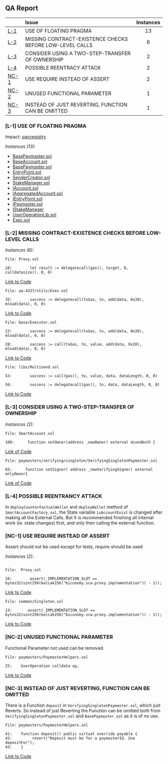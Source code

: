 
## QA Report


| |Issue|Instances|
|-|:-|:-:|
| [L-1](#L-1) | USE OF FLOATING PRAGMA | 13 |
| [L-2](#L-2) | MISSING CONTRACT-EXISTENCE CHECKS BEFORE LOW-LEVEL CALLS | 6 |
| [L-3](#L-3) | CONSIDER USING A TWO-STEP-TRANSFER OF OWNERSHIP | 2 |
| [L-4](#L-4) | POSSIBLE REENTRACY ATTACK | 2 |
| [NC-1](#NC-1) | USE REQUIRE INSTEAD OF ASSERT | 2 |
| [NC-2](#NC-2) | UNUSED FUNCTIONAL PARAMETER | 1 |
| [NC-3](#NC-3) | INSTEAD OF JUST REVERTING, FUNCTION CAN BE OMITTED | 1 |


###  [L-1] USE OF FLOATING PRAGMA

Impact: [swcregistry](https://swcregistry.io/docs/SWC-103)

*Instances (13)*:
* [BasePaymaster.sol](https://github.com/code-423n4/2023-01-biconomy/blob/main/scw-contracts/contracts/smart-contract-wallet/paymasters/BasePaymaster.sol#L2)
* [BaseAccount.sol](https://github.com/code-423n4/2023-01-biconomy/blob/main/scw-contracts/contracts/smart-contract-wallet/aa-4337/core/BaseAccount.sol#L2)
* [BasePaymaster.sol](https://github.com/code-423n4/2023-01-biconomy/blob/main/scw-contracts/contracts/smart-contract-wallet/aa-4337/core/BasePaymaster.sol#L2)
* [EntryPoint.sol](https://github.com/code-423n4/2023-01-biconomy/blob/main/scw-contracts/contracts/smart-contract-wallet/aa-4337/core/EntryPoint.sol#L6)
* [SenderCreator.sol](https://github.com/code-423n4/2023-01-biconomy/blob/main/scw-contracts/contracts/smart-contract-wallet/aa-4337/core/SenderCreator.sol#L2)
* [StakeManager.sol](https://github.com/code-423n4/2023-01-biconomy/blob/main/scw-contracts/contracts/smart-contract-wallet/aa-4337/core/StakeManager.sol#L2)
* [IAccount.sol](https://github.com/code-423n4/2023-01-biconomy/blob/main/scw-contracts/contracts/smart-contract-wallet/aa-4337/interfaces/IAccount.sol#L2)
* [IAggregatedAccount.sol](https://github.com/code-423n4/2023-01-biconomy/blob/main/scw-contracts/contracts/smart-contract-wallet/aa-4337/interfaces/IAggregatedAccount.sol#L2)
* [IEntryPoint.sol](https://github.com/code-423n4/2023-01-biconomy/blob/main/scw-contracts/contracts/smart-contract-wallet/aa-4337/interfaces/IEntryPoint.sol#L6)
* [IPaymaster.sol](https://github.com/code-423n4/2023-01-biconomy/blob/main/scw-contracts/contracts/smart-contract-wallet/aa-4337/interfaces/IPaymaster.sol#L2)
* [IStakeManager](https://github.com/code-423n4/2023-01-biconomy/blob/main/scw-contracts/contracts/smart-contract-wallet/aa-4337/interfaces/IStakeManager.sol#L2)
* [UserOperationLib.sol](https://github.com/code-423n4/2023-01-biconomy/blob/main/scw-contracts/contracts/smart-contract-wallet/aa-4337/interfaces/UserOperation.sol#L2)
* [Exec.sol](https://github.com/code-423n4/2023-01-biconomy/blob/main/scw-contracts/contracts/smart-contract-wallet/aa-4337/utils/Exec.sol#L2)

### [L-2] MISSING CONTRACT-EXISTENCE CHECKS BEFORE LOW-LEVEL CALLS

*Instances (6)*:
```solidity
File: Proxy.sol

28:        let result := delegatecall(gas(), target, 0, calldatasize(), 0, 0)
```
[Link to Code](https://github.com/code-423n4/2023-01-biconomy/blob/main/scw-contracts/contracts/smart-contract-wallet/Proxy.sol#L28)

```solidity
File: aa-4337/utils/Exec.sol

35:        success := delegatecall(txGas, to, add(data, 0x20), mload(data), 0, 0)

```
[Link to Code](https://github.com/code-423n4/2023-01-biconomy/blob/main/scw-contracts/contracts/smart-contract-wallet/aa-4337/utils/Exec.sol#L35)

```solidity
File: base/Executor.sol

23:        success := delegatecall(txGas, to, add(data, 0x20), mload(data), 0, 0)

28:        success := call(txGas, to, value, add(data, 0x20), mload(data), 0, 0)

```
[Link to Code](https://github.com/code-423n4/2023-01-biconomy/blob/main/scw-contracts/contracts/smart-contract-wallet/base/Executor.sol#L23)

```solidity
File: libs/Multisend.sol

53:        success := call(gas(), to, value, data, dataLength, 0, 0)

56:        success := delegatecall(gas(), to, data, dataLength, 0, 0)

```
[Link to Code](https://github.com/code-423n4/2023-01-biconomy/blob/main/scw-contracts/contracts/smart-contract-wallet/libs/Multisend.sol#L23)

### [L-3] CONSIDER USING A TWO-STEP-TRANSFER OF OWNERSHIP

*Instances (2)*:
```solidity
File: SmartAccount.sol

109:      function setOwner(address _newOwner) external mixedAuth {

```
[Link of Code](https://github.com/code-423n4/2023-01-biconomy/blob/main/scw-contracts/contracts/smart-contract-wallet/SmartAccount.sol#109)

```solidity
File: paymasters/verifying/singleton/VerifyingSingletonPaymaster.sol

65:      function setSigner( address _newVerifyingSigner) external onlyOwner{
```
[Link of Code](https://github.com/code-423n4/2023-01-biconomy/blob/main/scw-contracts/contracts/smart-contract-wallet/paymasters/verifying/singleton/VerifyingSingletonPaymaster.sol#65)

### [L-4] POSSIBLE REENTRANCY ATTACK

In `deployCounterFactualWallet` and `deployWallet` method of `SmartAccountFactory.sol`, the State variable `isAccountExist` is changed after making all the External Calls. But It is recommended finishing all internal work (ie. state changes) first, and only then calling the external function.

###  [NC-1] USE REQUIRE INSTEAD OF ASSERT

Assert should not be used except for tests, require should be used

*Instances (2)*:
```solidity 

File:  Proxy.sol

16:        assert(_IMPLEMENTATION_SLOT == bytes32(uint256(keccak256("biconomy.scw.proxy.implementation")) - 1));

```
[Link to Code](https://github.com/code-423n4/2023-01-biconomy/blob/main/scw-contracts/contracts/smart-contract-wallet/Proxy.sol#L16)

```solidity
File: common/Singleton.sol

13:       assert(_IMPLEMENTATION_SLOT == bytes32(uint256(keccak256("biconomy.scw.proxy.implementation")) - 1));

```
[Link to Code](https://github.com/code-423n4/2023-01-biconomy/blob/main/scw-contracts/contracts/smart-contract-wallet/common/Singleton.sol#L13)

### [NC-2] UNUSED FUNCTIONAL PARAMETER

Functional Parameter not used can be removed.

```solidity
File: paymasters/PaymasterHelpers.sol

25:    UserOperation calldata op,

```
[Link to Code](https://github.com/code-423n4/2023-01-biconomy/blob/main/scw-contracts/contracts/smart-contract-wallet/paymasters/PaymasterHelpers.sol#L25)

### [NC-3] INSTEAD OF JUST REVERTING, FUNCTION CAN BE OMITTED 

There is a Function `deposit` in `VerifyingSingletonPaymaster.sol`, which just Reverts. So instead of just Reverting the Function can be omitted both from `VerifyingSingletonPaymaster.sol` and `BasePaymaster.sol` as it is of no use.

```solidity
File: paymasters/PaymasterHelpers.sol

41:    function deposit() public virtual override payable {
42:         revert("Deposit must be for a paymasterId. Use depositFor");
43:    }

```
[Link to Code](https://github.com/code-423n4/2023-01-biconomy/blob/main/scw-contracts/contracts/smart-contract-wallet/paymasters/PaymasterHelpers.sol#L25)
